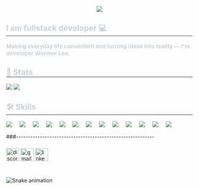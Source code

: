 <div align= "center">
    <img src="https://capsule-render.vercel.app/api?type=rounded&color=0:f7cac9,100:0ea8d1&height=120&text=HI%20I%20AM%20WONHEE%20👋&animation=fadeIn&fontColor=ffffff&fontSize=40" />
    </div>
    <div style="text-align: left;"> 
    <h2 style="border-bottom: 1px solid #21262d; color: #c9d1d9;"> I am fullstack developer 💻 </h2>  
    <div style="font-weight: 700; font-size: 15px; text-align: left; color: #c9d1d9;"> Making everyday life convenient and turning ideas into reality — I'm developer Wonhee Lee. </div> 
    </div>
    <div style="text-align: left;"> 
    <h2 style="border-bottom: 1px solid #21262d; color: #c9d1d9;"> 🏅 Stats </h2> <div style="text-align: left;"> <img src="https://github-readme-stats.vercel.app/api?username=eejoy1212&bg_color=180,00000000,00000000&title_color=ffffff&text_color=ffffff"
         /> <img src="https://github-readme-stats.vercel.app/api/top-langs/?username=eejoy1212&layout=compact&bg_color=180,00000000,00000000&title_color=ffffff&text_color=ffffff"
           /> </div> 
    </div>
     <div style="text-align: left;"> 
    <h2 style="border-bottom: 1px solid #21262d; color: #c9d1d9;"> 🛠️ Skills </h2> 
          <img src="https://img.shields.io/badge/bootstrap-7952B3?style=for-the-badge&logo=bootstrap&logoColor=white">
          <img width="12" />
          <img src="https://img.shields.io/badge/radixui-161618?style=for-the-badge&logo=radixui&logoColor=white">
          <img width="12" />
          <img src="https://img.shields.io/badge/mui-007FFF?style=for-the-badge&logo=mui&logoColor=white">
          <img width="12" />
          <img src="https://img.shields.io/badge/styledcomponents-DB7093?style=for-the-badge&logo=styledcomponents&logoColor=white">
          <img width="12" />
          <img src="https://img.shields.io/badge/typescript-3178C6?style=for-the-badge&logo=typescript&logoColor=white">
          <img width="12" />
          <img src="https://img.shields.io/badge/react-61DAFB?style=for-the-badge&logo=react&logoColor=white">
          <img width="12" />
          <img src="https://img.shields.io/badge/javascript-F7DF1E?style=for-the-badge&logo=javascript&logoColor=white">
          <img width="12" />
          <img src="https://img.shields.io/badge/nodedotjs-5FA04E?style=for-the-badge&logo=nodedotjs&logoColor=white">
          <img width="12" />
          <img src="https://img.shields.io/badge/prisma-2D3748?style=for-the-badge&logo=prisma&logoColor=white">
          <img width="12" />
          <img src="https://img.shields.io/badge/mysql-4479A1?style=for-the-badge&logo=mysql&logoColor=white">
          <img width="12" />
          <img src="https://img.shields.io/badge/sqlite-003B57?style=for-the-badge&logo=sqlite&logoColor=white">
          <img width="12" />
          <img src="https://img.shields.io/badge/firebase-DD2C00?style=for-the-badge&logo=firebase&logoColor=white">
          <img width="12" />
          <img src="https://img.shields.io/badge/flutter-02569B?style=for-the-badge&logo=flutter&logoColor=white">
          <img width="12" />
    </div>
    

###----------------------------------------------------------

<div align="left">
 
</div>

###

<div align="left">
  <img src="https://img.shields.io/static/v1?message=Discord&logo=discord&label=&color=7289DA&logoColor=white&labelColor=&style=for-the-badge" height="35" alt="discord logo"  />
  <img src="https://img.shields.io/static/v1?message=Gmail&logo=gmail&label=&color=D14836&logoColor=white&labelColor=&style=for-the-badge" height="35" alt="gmail logo"  />
  <img src="https://img.shields.io/static/v1?message=LinkedIn&logo=linkedin&label=&color=0077B5&logoColor=white&labelColor=&style=for-the-badge" height="35" alt="linkedin logo"  />
</div>

###

<br clear="both">

<img src="https://raw.githubusercontent.com/maurodesouza/maurodesouza/output/snake.svg" alt="Snake animation" />



